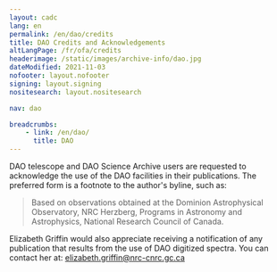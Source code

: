 ```yaml
---
layout: cadc
lang: en
permalink: /en/dao/credits
title: DAO Credits and Acknowledgements
altLangPage: /fr/ofa/credits
headerimage: /static/images/archive-info/dao.jpg
dateModified: 2021-11-03
nofooter: layout.nofooter
signing: layout.signing
nositesearch: layout.nositesearch

nav: dao

breadcrumbs:
    - link: /en/dao/
      title: DAO
---
```


<p>
DAO telescope and DAO Science Archive users are requested to acknowledge the use of the 
DAO facilities in their publications. The preferred form is a footnote to the author's 
byline, such as:
</p>

<blockquote>
Based on observations obtained at the Dominion Astrophysical Observatory, NRC Herzberg, 
Programs in Astronomy and Astrophysics, National Research Council of Canada.
</blockquote>

<p>
Elizabeth Griffin would also appreciate receiving a notification of any publication 
that results from the use of DAO digitized spectra. You can contact her at: 
<a href="mailto:elizabeth.griffin@nrc-cnrc.gc.ca" class="ui-link">elizabeth.griffin@nrc-cnrc.gc.ca</a>
</p>